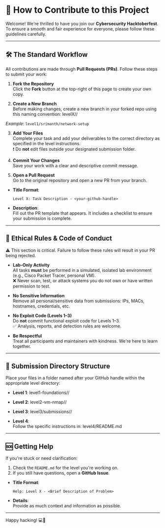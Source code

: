 # 🚀 How to Contribute to this Project

Welcome! We're thrilled to have you join our **Cybersecurity Hacktoberfest**. To ensure a smooth and fair experience for everyone, please follow these guidelines carefully.

---

## 🛠️ The Standard Workflow

All contributions are made through **Pull Requests (PRs)**. Follow these steps to submit your work:

1. **Fork the Repository**  
   Click the **Fork** button at the top-right of this page to create your own copy.

2. **Create a New Branch**  
   Before making changes, create a new branch in your forked repo using this naming convention:    levelX/<your-github-handle>/<task-summary>

_Example_: `level1/srimanth/network-setup`

3. **Add Your Files**  
Complete your task and add your deliverables to the correct directory as specified in the level instructions.  
❗ Do **not** edit files outside your designated submission folder.

4. **Commit Your Changes**  
Save your work with a clear and descriptive commit message.

5. **Open a Pull Request**  
Go to the original repository and open a new PR from your branch.

- **Title Format**:  
  ```
  Level X: Task Description - <your-github-handle>
  ```

- **Description**:  
  Fill out the PR template that appears. It includes a checklist to ensure your submission is complete.

---

## 🧭 Ethical Rules & Code of Conduct

⚠️ This section is critical. Failure to follow these rules will result in your PR being rejected.

- **Lab-Only Activity**  
All tasks **must** be performed in a simulated, isolated lab environment (e.g., Cisco Packet Tracer, personal VM).  
❌ Never scan, test, or attack systems you do not own or have written permission to test.

- **No Sensitive Information**  
Remove all personal/sensitive data from submissions: IPs, MACs, hostnames, credentials, etc.

- **No Exploit Code (Levels 1–3)**  
Do **not** commit functional exploit code for Levels 1–3.  
✅ Analysis, reports, and detection rules are welcome.

- **Be Respectful**  
Treat all participants and maintainers with kindness. We're here to learn together.

---

## 📁 Submission Directory Structure

Place your files in a folder named after your GitHub handle within the appropriate level directory:

- **Level 1**:  level1-foundations/<your-github-handle>/

- **Level 2**:  level2-vm-nmap/<your-github-handle>/

- **Level 3**:  level3/submissions/<your-github-handle>/

- **Level 4**:  
Follow the specific instructions in:  level4/README.md
---

## 🆘 Getting Help

If you're stuck or need clarification:

1. Check the `README.md` for the level you're working on.
2. If you still have questions, open a **GitHub Issue**.

 - **Title Format**:  
   ```
   Help: Level X - <Brief Description of Problem>
   ```

 - **Details**:  
   Provide as much context and information as possible.

---

Happy hacking! 💻🔐
